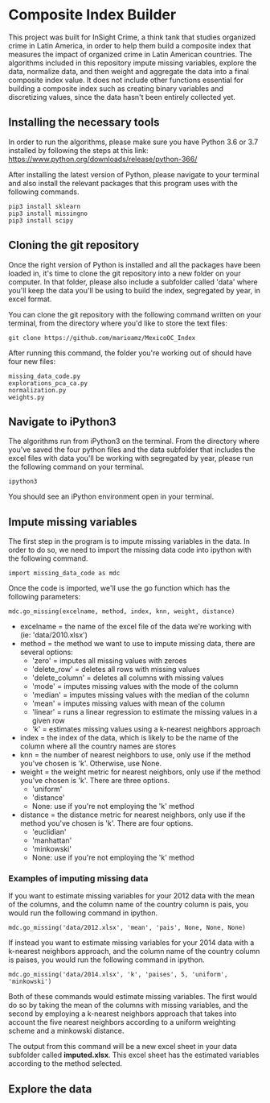 # Composite Index Builder

This project was built for InSight Crime, a think tank that studies organized crime in Latin America, in order to help them build a composite index that measures the impact of organized crime in Latin American countries. The algorithms included in this repository impute missing variables, explore the data, normalize data, and then weight and aggregate the data into a final composite index value. It does not include other functions essential for building a composite index such as creating binary variables and discretizing values, since the data hasn't been entirely collected yet.

## Installing the necessary tools

In order to run the algorithms, please make sure you have Python 3.6 or 3.7 installed by following the steps at this link: https://www.python.org/downloads/release/python-366/

After installing the latest version of Python, please navigate to your terminal and also install the relevant packages that this program uses with the following commands.

```
pip3 install sklearn
pip3 install missingno
pip3 install scipy
```

## Cloning the git repository

Once the right version of Python is installed and all the packages have been loaded in, it's time to clone the git repository into a new folder on your computer. In that folder, please also include a subfolder called 'data' where you'll keep the data you'll be using to build the index, segregated by year, in excel format.

You can clone the git repository with the following command written on your terminal, from the directory where you'd like to store the text files:

```
git clone https://github.com/marioamz/MexicoOC_Index
```

After running this command, the folder you're working out of should have four new files:

```
missing_data_code.py
explorations_pca_ca.py
normalization.py
weights.py
```

## Navigate to iPython3

The algorithms run from iPython3 on the terminal. From the directory where you've saved the four python files and the data subfolder that includes the excel files with data you'll be working with segregated by year, please run the following command on your terminal.

```
ipython3
```

You should see an iPython environment open in your terminal.

## Impute missing variables

The first step in the program is to impute missing variables in the data. In order to do so, we need to import the missing data code into ipython with the following command.

```
import missing_data_code as mdc
```

Once the code is imported, we'll use the go function which has the following parameters:

```
mdc.go_missing(excelname, method, index, knn, weight, distance)
```

- excelname = the name of the excel file of the data we're working with (ie: 'data/2010.xlsx')
- method = the method we want to use to impute missing data, there are several options:
  - 'zero' = imputes all missing values with zeroes
  - 'delete_row' = deletes all rows with missing values
  - 'delete_column' = deletes all columns with missing values
  - 'mode' = imputes missing values with the mode of the column
  - 'median' = imputes missing values with the median of the column
  - 'mean' = imputes missing values with mean of the column
  - 'linear' = runs a linear regression to estimate the missing values in a given row
  - 'k' = estimates missing values using a k-nearest neighbors approach
- index = the index of the data, which is likely to be the name of the column where all the country names are stores
- knn = the number of nearest neighbors to use, only use if the method you've chosen is 'k'. Otherwise, use None.
- weight = the weight metric for nearest neighbors, only use if the method you've chosen is 'k'. There are three options.
  - 'uniform'
  - 'distance'
  - None: use if you're not employing the 'k' method
- distance = the distance metric for nearest neighbors, only use if the method you've chosen is 'k'. There are four options.
  - 'euclidian'
  - 'manhattan'
  - 'minkowski'
  - None: use if you're not employing the 'k' method

### Examples of imputing missing data

If you want to estimate missing variables for your 2012 data with the mean of the columns, and the column name of the country column is pais, you would run the following command in ipython.

```
mdc.go_missing('data/2012.xlsx', 'mean', 'pais', None, None, None)
```

If instead you want to estimate missing variables for your 2014 data with a k-nearest neighbors approach, and the column name of the country column is paises, you would run the following command in ipython.

```
mdc.go_missing('data/2014.xlsx', 'k', 'paises', 5, 'uniform', 'minkowski')
```

Both of these commands would estimate missing variables. The first would do so by taking the mean of the columns with missing variables, and the second by employing a k-nearest neighbors approach that takes into account the five nearest neighbors according to a uniform weighting scheme and a minkowski distance.

The output from this command will be a new excel sheet in your data subfolder called **imputed.xlsx**. This excel sheet has the estimated variables according to the method selected.

## Explore the data



